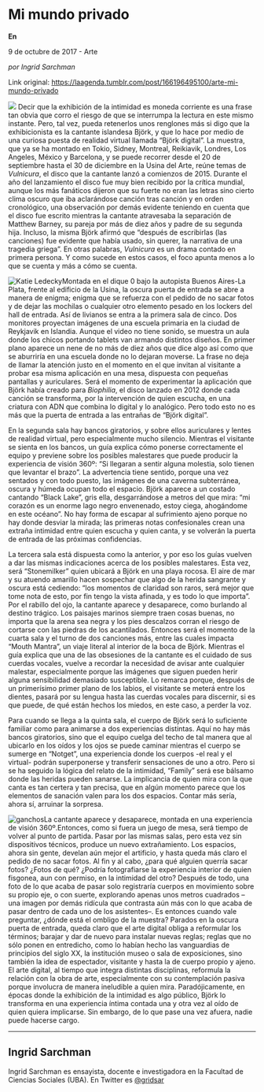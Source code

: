 # Mi mundo privado

**En**

9 de octubre de 2017 - Arte

_por Ingrid Sarchman_

Link original: https://laagenda.tumblr.com/post/166196495100/arte-mi-mundo-privado

![](https://64.media.tumblr.com/4627b15b8b7a27b422f8cdf094dd213c/tumblr_inline_pjzt170Ygi1t6q87u_500.jpg)
Decir que la exhibición de la intimidad es moneda corriente es una frase tan obvia que corro el riesgo de que se interrumpa la lectura en este mismo instante. Pero, tal vez, pueda retenerlos unos renglones más si digo que la exhibicionista es la cantante islandesa Björk, y que lo hace por medio de una curiosa puesta de realidad virtual llamada “Björk digital”. La muestra, que ya se ha montado en Tokio, Sidney, Montreal, Reikiavik, Londres, Los Angeles, México y Barcelona, y se puede recorrer desde el 20 de septiembre hasta el 30 de diciembre en la Usina del Arte, reúne temas de *Vulnicura*, el disco que la cantante lanzó a comienzos de 2015. Durante el año del lanzamiento el disco fue muy bien recibido por la crítica mundial, aunque los más fanáticos dijeron que su fuerte no eran las letras sino cierto clima oscuro que iba aclarándose canción tras canción y en orden cronológico, una observación por demás evidente teniendo en cuenta que el disco fue escrito mientras la cantante atravesaba la separación de Matthew Barney, su pareja por más de diez años y padre de su segunda hija. Incluso, la misma Björk afirmó que “después de escribirlas (las canciones) fue evidente que había usado, sin querer, la narrativa de una tragedia griega”. En otras palabras, *Vulnicura* es un drama contado en primera persona. Y como sucede en estos casos, el foco apunta menos a lo que se cuenta y más a cómo se cuenta. 

![Katie Ledecky](https://64.media.tumblr.com/ff73baec48d7f6e7bc7fc9ac3ac8dfc6/tumblr_inline_pjzt182xfy1t6q87u_400.jpg)Montada en el dique 0 bajo la autopista Buenos Aires-La Plata, frente al edificio de la Usina, la oscura puerta de entrada se abre a manera de enigma; enigma que se refuerza con el pedido de no sacar fotos y de dejar las mochilas o cualquier otro elemento pesado en los lockers del hall de entrada. Así de livianos se entra a la primera sala de cinco. Dos monitores proyectan imágenes de una escuela primaria en la ciudad de Reykjavik en Islandia. Aunque el video no tiene sonido, se muestra un aula donde los chicos portando tablets van armando distintos diseños. En primer plano aparece un nene de no más de diez años que dice algo así como que se aburriría en una escuela donde no lo dejaran moverse. La frase no deja de llamar la atención justo en el momento en el que invitan al visitante a probar esa misma aplicación en una mesa, dispuesta con pequeñas pantallas y auriculares. Será el momento de experimentar la aplicación que Björk había creado para *Biophilia*, el disco lanzado en 2012 donde cada canción se transforma, por la intervención de quien escucha, en una criatura con ADN que combina lo digital y lo analógico. Pero todo esto no es más que la puerta de entrada a las entrañas de “Björk digital”. 

En la segunda sala hay bancos giratorios, y sobre ellos auriculares y lentes de realidad virtual, pero especialmente mucho silencio. Mientras el visitante se sienta en los bancos, un guía explica cómo ponerse correctamente el equipo y previene sobre los posibles malestares que puede producir la experiencia de visión 360º: “Si llegaran a sentir alguna molestia, solo tienen que levantar el brazo”. La advertencia tiene sentido, porque una vez sentados y con todo puesto, las imágenes de una caverna subterránea, oscura y húmeda ocupan todo el espacio. Björk aparece a un costado cantando “Black Lake”, gris ella, desgarrándose a metros del que mira: “mi corazón es un enorme lago negro envenenado, estoy ciega, ahogándome en este océano”. No hay forma de escapar al sufrimiento ajeno porque no hay donde desviar la mirada; las primeras notas confesionales crean una extraña intimidad entre quien escucha y quien canta, y se volverán la puerta de entrada de las próximas confidencias. 

La tercera sala está dispuesta como la anterior, y por eso los guías vuelven a dar las mismas indicaciones acerca de los posibles malestares. Esta vez, será “Stonemilker” quien ubicará a Björk en una playa rocosa. El aire de mar y su atuendo amarillo hacen sospechar que algo de la herida sangrante y oscura está cediendo: “los momentos de claridad son raros, será mejor que tome nota de esto, por fin tengo la vista afinada, y es todo lo que importa”. Por el rabillo del ojo, la cantante aparece y desaparece, como burlando al destino trágico. Los paisajes marinos siempre traen cosas buenas, no importa que la arena sea negra y los pies descalzos corran el riesgo de cortarse con las piedras de los acantilados. Entonces será el momento de la cuarta sala y el turno de dos canciones más, entre las cuales impacta “Mouth Mantra”, un viaje literal al interior de la boca de Björk. Mientras el guía explica que una de las obsesiones de la cantante es el cuidado de sus cuerdas vocales, vuelve a recordar la necesidad de avisar ante cualquier malestar, especialmente porque las imágenes que siguen pueden herir alguna sensibilidad demasiado susceptible. Lo remarca porque, después de un primerísimo primer plano de los labios, el visitante se meterá entre los dientes, pasará por su lengua hasta las cuerdas vocales para discernir, si es que puede, de qué están hechos los miedos, en este caso, a perder la voz. 

Para cuando se llega a la quinta sala, el cuerpo de Björk será lo suficiente familiar como para animarse a dos experiencias distintas. Aquí no hay más bancos giratorios, sino que el equipo cuelga del techo de tal manera que al ubicarlo en los oídos y los ojos se puede caminar mientras el cuerpo se sumerge en “Notget”, una experiencia donde los cuerpos -el real y el virtual- podrán superponerse y transferir sensaciones de uno a otro. Pero si se ha seguido la lógica del relato de la intimidad, “Family” será ese bálsamo donde las heridas pueden sanarse. La implicancia de quien mira con la que canta es tan certera y tan precisa, que en algún momento parece que los elementos de sanación valen para los dos espacios. Contar más sería, ahora sí, arruinar la sorpresa. 

![ganchos](https://64.media.tumblr.com/247f0c1500366b345aed1add31195d7a/tumblr_inline_pjzt18t4NA1t6q87u_500.jpg)La cantante aparece y desaparece, montada en una experiencia de visión 360º.Entonces, como si fuera un juego de mesa, será tiempo de volver al punto de partida. Pasar por las mismas salas, pero esta vez sin dispositivos técnicos, produce un nuevo extrañamiento. Los espacios, ahora sin gente, develan aún mejor el artificio, y hasta queda más claro el pedido de no sacar fotos. Al fin y al cabo, ¿para qué alguien querría sacar fotos? ¿Fotos de qué? ¿Podría fotografiarse la experiencia interior de quien fisgonea, aun con permiso, en la intimidad del otro? Después de todo, una foto de lo que acaba de pasar solo registraría cuerpos en movimiento sobre su propio eje, o con suerte, explorando apenas unos metros cuadrados –una imagen por demás ridícula que contrasta aún más con lo que acaba de pasar dentro de cada uno de los asistentes–. Es entonces cuando vale preguntar, ¿dónde está el ombligo de la muestra? Parados en la oscura puerta de entrada, queda claro que el arte digital obliga a reformular los términos; barajar y dar de nuevo para instalar nuevas reglas; reglas que no sólo ponen en entredicho, como lo habían hecho las vanguardias de principios del siglo XX, la institución museo o sala de exposiciones, sino también la idea de espectador, visitante y hasta la de cuerpo propio y ajeno. El arte digital, al tiempo que integra distintas disciplinas, reformula la relación con la obra de arte, especialmente con su contemplación pasiva porque involucra de manera ineludible a quien mira. Paradójicamente, en épocas donde la exhibición de la intimidad es algo público, Björk lo transforma en una experiencia íntima contada una y otra vez al oído de quien quiera implicarse. Sin embargo, de lo que pase una vez afuera, nadie puede hacerse cargo. 

  




---

Ingrid Sarchman
---------------

 Ingrid Sarchman es ensayista, docente e investigadora en la Facultad de Ciencias Sociales (UBA). En Twitter es [@gridsar](https://twitter.com/gridsar%E2%80%9D%20target=)

